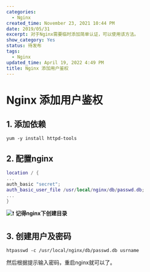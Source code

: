 ```yaml
---
categories:
  - Nginx
created_time: November 23, 2021 10:44 PM
date: 2019/05/31
excerpt: 对于Nginx需要临时添加简单认证，可以使用该方法。
show_category: Yes
status: 待发布
tags:
  - Nginx
updated_time: April 19, 2022 4:49 PM
title: Nginx 添加用户鉴权
---
```



# Nginx 添加用户鉴权

## 1. 添加依赖

```
yum -y install httpd-tools
```

## 2. 配置nginx

```lua
location / {
...        
auth_basic "secret";        
auth_basic_user_file /usr/local/nginx/db/passwd.db;        
...
}
```

<aside>

<img class="emoji" draggable="false" alt="❗" src="https://twemoji.maxcdn.com/v/13.1.0/72x72/2757.png"/> **记得nginx下创建目录**
</aside>

## 3. 创建用户及密码

```
htpasswd -c /usr/local/nginx/db/passwd.db usrname
```

然后根据提示输入密码，重启nginx就可以了。
